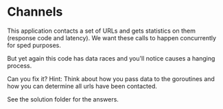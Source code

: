 # Channels
This application contacts a set of URLs and gets statistics on them (response code and latency).
We want these calls to happen concurrently for sped purposes.

But yet again this code has data races and you'll notice causes a hanging process.

Can you fix it? Hint: Think about how you pass data to the goroutines and how you can determine all urls have been contacted.

See the solution folder for the answers.
